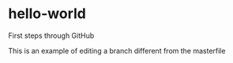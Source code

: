 # hello-world
First steps through GitHub

This is an example of editing a branch different from the masterfile

